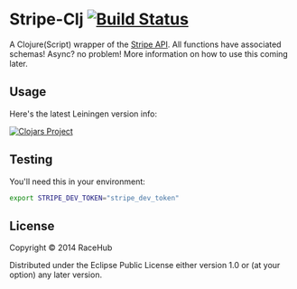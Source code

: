 # Stripe-Clj [![Build Status](https://secure.travis-ci.org/racehub/stripe-clj.png)](http://travis-ci.org/racehub/stripe-clj)

A Clojure(Script) wrapper of the [Stripe API](https://stripe.com/docs/api). All functions have associated schemas! Async? no problem! More information on how to use this coming later.


## Usage

Here's the latest Leiningen version info:

[![Clojars Project](http://clojars.org/racehub/stripe-clj/latest-version.svg)](http://clojars.org/racehub/stripe-clj)

## Testing

You'll need this in your environment:

```sh
export STRIPE_DEV_TOKEN="stripe_dev_token"
```

## License

Copyright © 2014 RaceHub

Distributed under the Eclipse Public License either version 1.0 or (at
your option) any later version.
